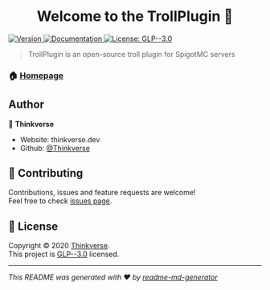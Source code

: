 <h1 align="center">Welcome to the TrollPlugin 👋</h1>
<p>
  <a href="https://github.com/thinkverse/troll/releases" target="_blank">
    <img alt="Version" src="https://img.shields.io/github/v/release/thinkverse/troll?sort=semver">
  </a>
  <a href="https://github.com/thinkverse/troll/wiki" target="_blank">
    <img alt="Documentation" src="https://img.shields.io/badge/documentation-yes-brightgreen.svg" />
  </a>
  <a href="https://www.gnu.org/licenses/gpl-3.0.en.html" target="_blank">
    <img alt="License: GLP--3.0" src="https://img.shields.io/github/license/thinkverse/troll" />
  </a>
</p>

> TrollPlugin is an open-source troll plugin for SpigotMC servers

### 🏠 [Homepage](thinkverse.dev/troll)

## Author

👤 **Thinkverse**

* Website: thinkverse.dev
* Github: [@Thinkverse](https://github.com/Thinkverse)

## 🤝 Contributing

Contributions, issues and feature requests are welcome!<br />Feel free to check [issues page](https://github.com/thinkverse/troll/issues). 

## 📝 License

Copyright © 2020 [Thinkverse](https://github.com/Thinkverse).<br />
This project is [GLP--3.0](https://www.gnu.org/licenses/gpl-3.0.en.html) licensed.

***
_This README was generated with ❤️ by [readme-md-generator](https://github.com/kefranabg/readme-md-generator)_